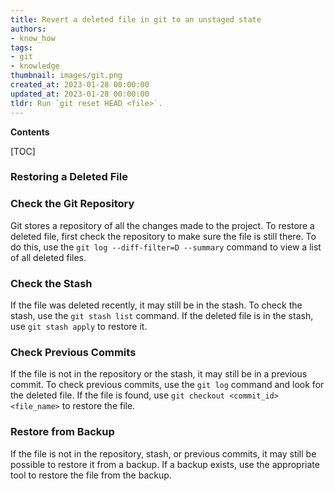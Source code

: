 ```yaml
---
title: Revert a deleted file in git to an unstaged state
authors:
- know_how
tags:
- git
- knowledge
thumbnail: images/git.png
created_at: 2023-01-28 00:00:00
updated_at: 2023-01-28 00:00:00
tldr: Run `git reset HEAD <file>`.
---
```


**Contents**

[TOC]

### Restoring a Deleted File

### Check the Git Repository
Git stores a repository of all the changes made to the project. To restore a deleted file, first check the repository to make sure the file is still there. To do this, use the `git log --diff-filter=D --summary` command to view a list of all deleted files.

### Check the Stash
If the file was deleted recently, it may still be in the stash. To check the stash, use the `git stash list` command. If the deleted file is in the stash, use `git stash apply` to restore it.

### Check Previous Commits
If the file is not in the repository or the stash, it may still be in a previous commit. To check previous commits, use the `git log` command and look for the deleted file. If the file is found, use `git checkout <commit_id> <file_name>` to restore the file.

### Restore from Backup
If the file is not in the repository, stash, or previous commits, it may still be possible to restore it from a backup. If a backup exists, use the appropriate tool to restore the file from the backup.
